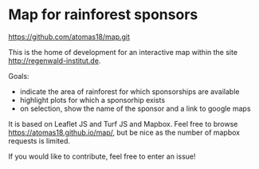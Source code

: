 # Map for rainforest sponsors

https://github.com/atomas18/map.git

This is the home of development for an interactive map within the site  http://regenwald-institut.de.

Goals:
- indicate the area of rainforest for which sponsorships are available
- highlight plots for which a sponsorhip exists
- on selection, show the name of the sponsor and a link to google maps

It is based on Leaflet JS and Turf JS and Mapbox. Feel free to browse https://atomas18.github.io/map/, but be nice as the number of mapbox requests is limited.

If you would like to contribute, feel free to enter an issue!